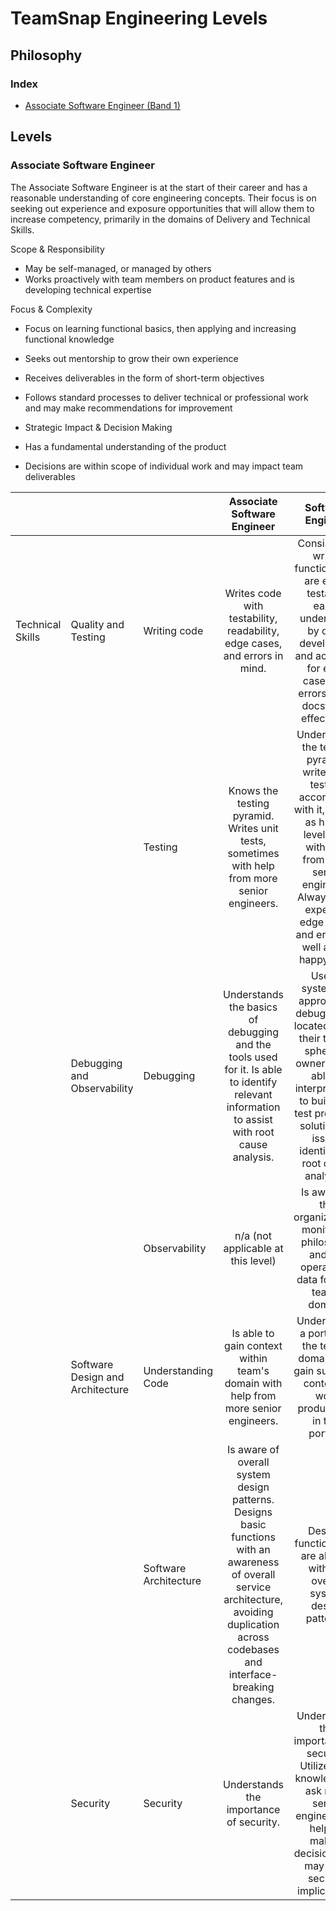 # TeamSnap Engineering Levels

## Philosophy


### Index
 * [Associate Software Engineer (Band 1)](#SWE-IC1)

## Levels

<a id="SWE-IC1"></a>
### Associate Software Engineer

The Associate Software Engineer is at the start of their career and has a reasonable understanding of core engineering concepts. Their focus is on seeking out experience and exposure opportunities that will allow them to increase competency, primarily in the domains of Delivery and Technical Skills.

Scope & Responsibility
 * May be self-managed, or managed by others
 * Works proactively with team members on product features and is developing technical expertise

Focus & Complexity
 * Focus on learning functional basics, then applying and increasing functional knowledge 
 * Seeks out mentorship to grow their own experience
 * Receives deliverables in the form of short-term objectives
 * Follows standard processes to deliver technical or professional work and may make recommendations for improvement

 * Strategic Impact & Decision Making
 * Has a fundamental understanding of the product
 * Decisions are within scope of individual work and may impact team deliverables

|                  	|                                  	|                       	|                                                                                  Associate Software Engineer                                                                                 	|                                                                                                   Software Engineer                                                                                                  	|
|------------------	|----------------------------------	|-----------------------	|:---------------------------------------------------------------------------------------------------------------------------:	   |:--------------------------------------------------------------------------------------------------------------------------------------------------------------------:	   |
| Technical Skills 	| Quality and Testing              	| Writing code          	| Writes code with testability, readability, edge cases, and errors in mind.                                                                                                                   	| Consistently writes functions that are easily testable, easily understood by other developers, and accounts for edge cases and errors. Uses docstrings effectively.                                                  	|
|                  	|                                  	| Testing               	| Knows the testing pyramid. Writes unit tests, sometimes with help from more senior engineers.                                                                                                	| Understands the testing pyramid, writes unit tests in accordance with it, as well as higher level tests with help from more senior engineers. Always tests expected edge cases and errors as well as the happy path. 	|
|                  	| Debugging and Observability      	| Debugging             	| Understands the basics of debugging and the tools used for it. Is able to identify relevant information to assist with root cause analysis.                                                  	| Uses a systematic approach to debug issues located within their team's sphere of ownership. Is able to interpret data to build and test proposed solutions to issues identified in root cause analyses.              	|
|                  	|                                  	| Observability         	| n/a (not applicable at this level)                                                                                                                                                           	| Is aware of the organization's monitoring philosophy and the operational data for their team’s domain.                                                                                                               	|
|                  	| Software Design and Architecture 	| Understanding Code    	| Is able to gain context within team's domain with help from more senior engineers.                                                                                                           	| Understands a portion of the team's domain, can gain sufficient context to work productively in that portion.                                                                                                        	|
|                  	|                                  	| Software Architecture 	| Is aware of overall system design patterns. Designs basic functions with an awareness of overall service architecture, avoiding duplication across codebases and interface-breaking changes. 	| Designs functions that are aligned with the overall system design patterns.                                                                                                                                          	|
|                  	| Security                         	| Security              	| Understands the importance of security.                                                                                                                                                      	| Understands the importance of security. Utilizes this knowledge to ask more senior engineers for help on making decisions that may have security implications.                                                       	|
